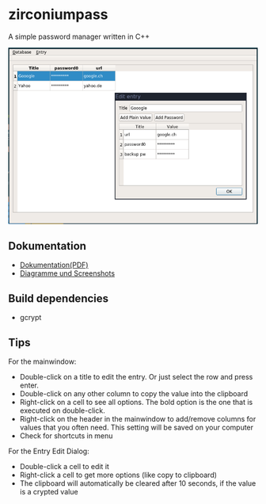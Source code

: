 # zirconiumpass
A simple password manager written in C++

![Hauptfenster](./doc/main.png)

## Dokumentation

* [Dokumentation(PDF)](./doc/20170521_Dokumentation_Zirconiumpass.pdf)  
* [Diagramme und Screenshots](./doc/index.md)



## Build dependencies

* gcrypt


## Tips

For the mainwindow:

* Double-click on a title to edit the entry. Or just select the row and press enter. 
* Double-click on any other column to copy the value into the clipboard
* Right-click on a cell to see all options. The bold option is the one that is executed on double-click.
* Right-click on the header in the mainwindow to add/remove columns for values that you often need. This setting will be saved on your computer
* Check for shortcuts in menu


For the Entry Edit Dialog:
* Double-click a cell to edit it
* Right-click a cell to get more options (like copy to clipboard)
* The clipboard will automatically be cleared after 10 seconds, if the value is a crypted value

